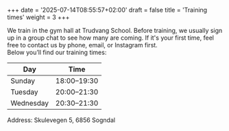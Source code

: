 +++
date = '2025-07-14T08:55:57+02:00'
draft = false
title = 'Training times'
weight = 3
+++

We train in the gym hall at Trudvang School. Before training, we usually sign up in a group chat to see how many are coming. If it's your first time, feel free to contact us by phone, email, or Instagram first.  
Below you’ll find our training times:

| Day        | Time        |
|------------|-------------|
| Sunday     | 18:00–19:30 |
| Tuesday    | 20:00–21:30 |
| Wednesday  | 20:30–21:30 |

Address: Skulevegen 5, 6856 Sogndal 